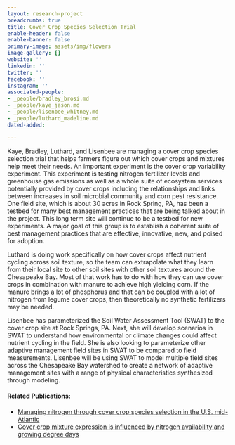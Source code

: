 ```yaml
---
layout: research-project
breadcrumbs: true
title: Cover Crop Species Selection Trial
enable-header: false
enable-banner: false
primary-image: assets/img/flowers
image-gallery: []
website: ''
linkedin: ''
twitter: ''
facebook: ''
instagram: ''
associated-people:
- _people/bradley_brosi.md
- _people/kaye_jason.md
- _people/lisenbee_whitney.md
- _people/luthard_madeline.md
dated-added: 

---
```

Kaye, Bradley, Luthard, and Lisenbee are managing a cover crop species selection trial that helps farmers figure out which cover crops and mixtures help meet their needs. An important experiment is the cover crop variability experiment. This experiment is testing nitrogen fertilizer levels and greenhouse gas emissions as well as a whole suite of ecosystem services potentially provided by cover crops including the relationships and links between increases in soil microbial community and corn pest resistance. One field site, which is about 30 acres in Rock Spring, PA, has been a testbed for many best management practices that are being talked about in the project. This long term site will continue to be a testbed for new experiments. A major goal of this group is to establish a coherent suite of best management practices that are effective, innovative, new, and poised for adoption.

Luthard is doing work specifically on how cover crops affect nutrient cycling across soil texture, so the team can extrapolate what they learn from their local site to other soil sites with other soil textures around the Chesapeake Bay. Most of that work has to do with how they can use cover crops in combination with manure to achieve high yielding corn. If the manure brings a lot of phosphorus and that can be coupled with a lot of nitrogen from legume cover crops, then theoretically no synthetic fertilizers may be needed.

Lisenbee has parameterized the Soil Water Assessment Tool (SWAT) to the cover crop site at Rock Springs, PA. Next, she will develop scenarios in SWAT to understand how environmental or climate changes could affect nutrient cycling in the field. She is also looking to parameterize other adaptive management field sites in SWAT to be compared to field measurements. Lisenbee will be using SWAT to model multiple field sites across the Chesapeake Bay watershed to create a network of adaptive management sites with a range of physical characteristics synthesized through modeling.

#### Related Publications:

* [Managing nitrogen through cover crop species selection in the U.S. mid-Atlantic](https://journals.plos.org/plosone/article?id=10.1371/journal.pone.0215448)
* [Cover crop mixture expression is influenced by nitrogen availability and growing degree days](https://doi.org/10.1371/journal.pone.0235868)